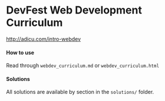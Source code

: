 DevFest Web Development Curriculum
==================================

http://adicu.com/intro-webdev

#### How to use

Read through `webdev_curriculum.md` or `webdev_curriculum.html`

#### Solutions

All solutions are available by section in the `solutions/` folder.
